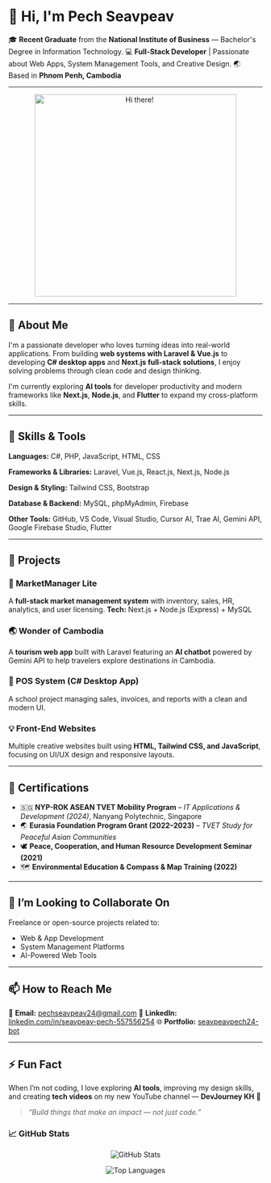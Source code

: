 # 👋 Hi, I'm Pech Seavpeav

🎓 **Recent Graduate** from the **National Institute of Business** — Bachelor's Degree in Information Technology.
💻 **Full-Stack Developer** | Passionate about Web Apps, System Management Tools, and Creative Design.
🌏 Based in **Phnom Penh, Cambodia**

---

<p align="center">
  <img src="assets/your-animation.gif" alt="Hi there!" width="400"/>
</p>

---

## 🧠 About Me

I'm a passionate developer who loves turning ideas into real-world applications.
From building **web systems with Laravel & Vue.js** to developing **C# desktop apps** and **Next.js full-stack solutions**, I enjoy solving problems through clean code and design thinking.

I'm currently exploring **AI tools** for developer productivity and modern frameworks like **Next.js**, **Node.js**, and **Flutter** to expand my cross-platform skills.

---

## 🚀 Skills & Tools

**Languages:**
C#, PHP, JavaScript, HTML, CSS

**Frameworks & Libraries:**
Laravel, Vue.js, React.js, Next.js, Node.js

**Design & Styling:**
Tailwind CSS, Bootstrap

**Database & Backend:**
MySQL, phpMyAdmin, Firebase

**Other Tools:**
GitHub, VS Code, Visual Studio, Cursor AI, Trae AI, Gemini API, Google Firebase Studio, Flutter

---

## 🧩 Projects

### 🏪 MarketManager Lite

A **full-stack market management system** with inventory, sales, HR, analytics, and user licensing.
**Tech:** Next.js + Node.js (Express) + MySQL

### 🌏 Wonder of Cambodia

A **tourism web app** built with Laravel featuring an **AI chatbot** powered by Gemini API to help travelers explore destinations in Cambodia.

### 💼 POS System (C# Desktop App)

A school project managing sales, invoices, and reports with a clean and modern UI.

### 💡 Front-End Websites

Multiple creative websites built using **HTML, Tailwind CSS, and JavaScript**, focusing on UI/UX design and responsive layouts.

---

## 📜 Certifications

* 🇸🇬 **NYP-ROK ASEAN TVET Mobility Program** – *IT Applications & Development (2024)*, Nanyang Polytechnic, Singapore
* 🌏 **Eurasia Foundation Program Grant (2022–2023)** – *TVET Study for Peaceful Asian Communities*
* 🕊️ **Peace, Cooperation, and Human Resource Development Seminar (2021)**
* 🗺️ **Environmental Education & Compass & Map Training (2022)**

---

## 🤝 I’m Looking to Collaborate On

Freelance or open-source projects related to:

* Web & App Development
* System Management Platforms
* AI-Powered Web Tools

---

## 📫 How to Reach Me

📧 **Email:** [pechseavpeav24@gmail.com](mailto:pechseavpeav24@gmail.com)
💼 **LinkedIn:** [linkedin.com/in/seavpeav-pech-557556254](https://www.linkedin.com/in/seavpeav-pech-557556254/)
🌐 **Portfolio:** [seavpeavpech24-bot](seavpeavpech24-bot.github.io)

---

## ⚡ Fun Fact

When I’m not coding, I love exploring **AI tools**, improving my design skills, and creating **tech videos** on my new YouTube channel — **DevJourney KH** 🎥

> *“Build things that make an impact — not just code.”*

### 📈 GitHub Stats
<p align="center">
  <img src="https://github-readme-stats.vercel.app/api?username=seavpeavpech24-bot&show_icons=true&theme=tokyonight" alt="GitHub Stats" />
</p>

<p align="center">
  <img src="https://github-readme-stats.vercel.app/api/top-langs?username=seavpeavpech24-bot&layout=compact&theme=tokyonight" alt="Top Languages" />
</p>

